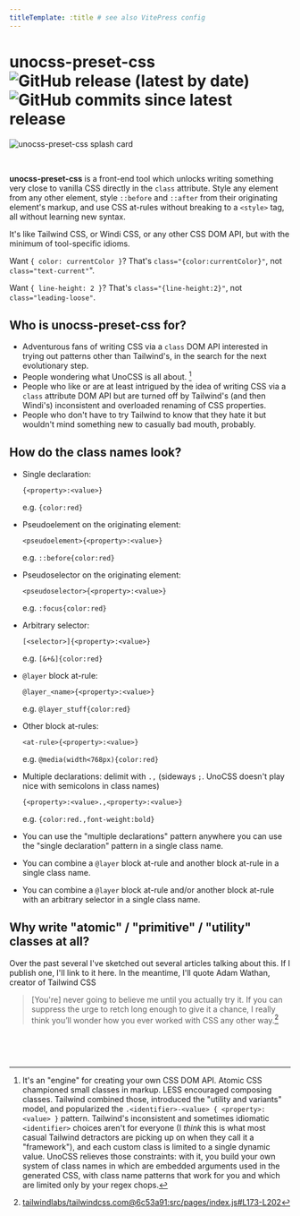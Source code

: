 ```yaml
---
titleTemplate: :title # see also VitePress config
---
```


# unocss-preset-css ![GitHub release (latest by date)](https://img.shields.io/github/v/release/olets/unocss-preset-css) ![GitHub commits since latest release](https://img.shields.io/github/commits-since/olets/unocss-preset-css/latest)

<div class="{border:1px_solid_currentColor}">

![unocss-preset-css splash card](/unocss-preset-css-card.jpg)

</div>

&nbsp;

**unocss-preset-css** is a front-end tool which unlocks writing something very close to vanilla CSS directly in the `class` attribute. Style any element from any other element, style `::before` and `::after` from their originating element's markup, and use CSS at-rules without breaking to a `<style>` tag, all without learning new syntax.

It's like Tailwind CSS, or Windi CSS, or any other CSS DOM API, but with the minimum of tool-specific idioms.

Want `{ color: currentColor }`? That's `class="{color:currentColor}"`, not `class="text-current"`".

Want `{ line-height: 2 }`? That's `class="{line-height:2}"`, not `class="leading-loose"`.

## Who is unocss-preset-css for?

- Adventurous fans of writing CSS via a `class` DOM API interested in trying out patterns other than Tailwind's, in the search for the next evolutionary step.
- People wondering what UnoCSS is all about. [^1]
- People who like or are at least intrigued by the idea of writing CSS via a `class` attribute DOM API but are turned off by Tailwind's (and then Windi's) inconsistent and overloaded renaming of CSS properties.
- People who don't have to try Tailwind to know that they hate it but wouldn't mind something new to casually bad mouth, probably.

## How do the class names look?

- Single declaration:

    ```
    {<property>:<value>}
    ```
    
    e.g. `{color:red}`

- Pseudoelement on the originating element:

    ```
    <pseudoelement>{<property>:<value>}
    ```
    
    e.g. `::before{color:red}`

- Pseudoselector on the originating element:

    ```
    <pseudoselector>{<property>:<value>}
    ```
    
    e.g. `:focus{color:red}`

- Arbitrary selector:

    ```
    [<selector>]{<property>:<value>}
    ```
    
    e.g. `[&+&]{color:red}`

- `@layer` block at-rule:

    ```
    @layer_<name>{<property>:<value>}
    ```
    
    e.g. `@layer_stuff{color:red}`

- Other block at-rules:

    ```
    <at-rule>{<property>:<value>}
    ```
    
    e.g. `@media(width<768px){color:red}`

- Multiple declarations: delimit with `.,` (sideways `;`. UnoCSS doesn't play nice with semicolons in class names)

    ```
    {<property>:<value>.,<property>:<value>}
    ```
    
    e.g. `{color:red.,font-weight:bold}`

- You can use the "multiple declarations" pattern anywhere you can use the "single declaration" pattern in a single class name.

- You can combine a `@layer` block at-rule and another block at-rule in a single class name.

- You can combine a `@layer` block at-rule and/or another block at-rule with an arbitrary selector in a single class name.

## Why write "atomic" / "primitive" / "utility" classes at all?

Over the past several I've sketched out several articles talking about this. If I publish one, I'll link to it here. In the meantime, I'll quote Adam Wathan, creator of Tailwind CSS

> [You're] never going to believe me until you actually try it. If you can suppress the urge to retch long enough to give it a chance, I really think you’ll wonder how you ever worked with CSS any other way.[^2]

&nbsp;

&nbsp;

[^1]: It's an "engine" for creating your own CSS DOM API. Atomic CSS championed small classes in markup. LESS encouraged composing classes. Tailwind combined those, introduced the "utility and variants" model, and popularized the `.<identifier>-<value> { <property>: <value> }` pattern. Tailwind's inconsistent and sometimes idiomatic `<identifier>` choices aren't for everyone (I _think_ this is what most casual Tailwind detractors are picking up on when they call it a "framework"), and each custom class is limited to a single dynamic value. UnoCSS relieves those constraints: with it, you build your own system of class names in which are embedded arguments used in the generated CSS, with class name patterns that work for you and which are limited only by your regex chops.

[^2]: [tailwindlabs/tailwindcss.com@6c53a91:src/pages/index.js#L173-L202](https://github.com/tailwindlabs/tailwindcss.com/blob/6c53a913be2d1f387d627c9d075e1cfe4f263d83/src/pages/index.js#L173-L202)
